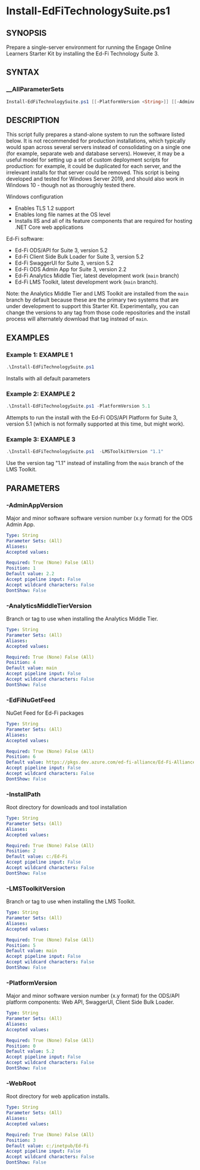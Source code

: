# Install-EdFiTechnologySuite.ps1

## SYNOPSIS

Prepare a single-server environment for running the Engage Online Learners
Starter Kit by installing the Ed-Fi Technology Suite 3.

## SYNTAX

### __AllParameterSets

```powershell
Install-EdFiTechnologySuite.ps1 [[-PlatformVersion <String>]] [[-AdminAppVersion <String>]] [[-InstallPath <String>]] [[-WebRoot <String>]] [[-AnalyticsMiddleTierVersion <String>]] [[-LMSToolkitVersion <String>]] [[-EdFiNuGetFeed <String>]] [<CommonParameters>]
```

## DESCRIPTION

This script fully prepares a stand-alone system to run the software listed
below.
It is not recommended for production installations, which typically
would span across several servers instead of consolidating on a single one
(for example, separate web and database servers).
However, it may be a
useful model for setting up a set of custom deployment scripts for
production: for example, it could be duplicated for each server, and the
irrelevant installs for that server could be removed.
This script is being
developed and tested for Windows Server 2019, and should also work in
Windows 10 - though not as thoroughly tested there.

Windows configuration

* Enables TLS 1.2 support
* Enables long file names at the OS level
* Installs IIS and all of its feature components that are required for
  hosting .NET Core web applications

Ed-Fi software:

* Ed-Fi ODS/API for Suite 3, version 5.2
* Ed-Fi Client Side Bulk Loader for Suite 3, version 5.2
* Ed-Fi SwaggerUI for Suite 3, version 5.2
* Ed-Fi ODS Admin App for Suite 3, version 2.2
* Ed-Fi Analytics Middle Tier, latest development work (`main` branch)
* Ed-Fi LMS Toolkit, latest development work (`main` branch).

Note: the Analytics Middle Tier and LMS Toolkit are installed from the
`main` branch by default because these are the primary two systems that are
under development to support this Starter Kit.
Experimentally, you can
change the versions to any tag from those code repositories and the install
process will alternately download that tag instead of `main`.


## EXAMPLES

### Example 1: EXAMPLE 1

```powershell
.\Install-EdFiTechnologySuite.ps1
```

Installs with all default parameters

### Example 2: EXAMPLE 2

```powershell
.\Install-EdFiTechnologySuite.ps1 -PlatformVersion 5.1
```

Attempts to run the install with the Ed-Fi ODS/API Platform for Suite 3,
version 5.1 (which is not formally supported at this time, but might work).

### Example 3: EXAMPLE 3

```powershell
.\Install-EdFiTechnologySuite.ps1  -LMSToolkitVersion "1.1"
```

Use the version tag "1.1" instead of installing from the `main` branch of
the LMS Toolkit.

## PARAMETERS

### -AdminAppVersion

Major and minor software software version number (x.y format) for the ODS
Admin App.

```yaml
Type: String
Parameter Sets: (All)
Aliases:
Accepted values:

Required: True (None) False (All)
Position: 1
Default value: 2.2
Accept pipeline input: False
Accept wildcard characters: False
DontShow: False
```

### -AnalyticsMiddleTierVersion

Branch or tag to use when installing the Analytics Middle Tier.

```yaml
Type: String
Parameter Sets: (All)
Aliases:
Accepted values:

Required: True (None) False (All)
Position: 4
Default value: main
Accept pipeline input: False
Accept wildcard characters: False
DontShow: False
```

### -EdFiNuGetFeed

NuGet Feed for Ed-Fi packages

```yaml
Type: String
Parameter Sets: (All)
Aliases:
Accepted values:

Required: True (None) False (All)
Position: 6
Default value: https://pkgs.dev.azure.com/ed-fi-alliance/Ed-Fi-Alliance-OSS/_packaging/EdFi%40Release/nuget/v3/index.json
Accept pipeline input: False
Accept wildcard characters: False
DontShow: False
```

### -InstallPath

Root directory for downloads and tool installation

```yaml
Type: String
Parameter Sets: (All)
Aliases:
Accepted values:

Required: True (None) False (All)
Position: 2
Default value: c:/Ed-Fi
Accept pipeline input: False
Accept wildcard characters: False
DontShow: False
```

### -LMSToolkitVersion

Branch or tag to use when installing the LMS Toolkit.

```yaml
Type: String
Parameter Sets: (All)
Aliases:
Accepted values:

Required: True (None) False (All)
Position: 5
Default value: main
Accept pipeline input: False
Accept wildcard characters: False
DontShow: False
```

### -PlatformVersion

Major and minor software version number (x.y format) for the ODS/API platform
components: Web API, SwaggerUI, Client Side Bulk Loader.

```yaml
Type: String
Parameter Sets: (All)
Aliases:
Accepted values:

Required: True (None) False (All)
Position: 0
Default value: 5.2
Accept pipeline input: False
Accept wildcard characters: False
DontShow: False
```

### -WebRoot

Root directory for web application installs.

```yaml
Type: String
Parameter Sets: (All)
Aliases:
Accepted values:

Required: True (None) False (All)
Position: 3
Default value: c:/inetpub/Ed-Fi
Accept pipeline input: False
Accept wildcard characters: False
DontShow: False
```
